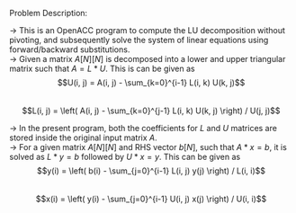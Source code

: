 Problem Description:  

-> This is an OpenACC program to compute the LU decomposition without pivoting, and subsequently solve the system of linear equations using forward/backward substitutions.  
-> Given a matrix $A[N][N]$ is decomposed into a lower and upper triangular matrix such that $A = L * U$. This is can be given as  
$$U(i, j) = A(i, j) - \sum_{k=0}^{i-1} L(i, k) U(k, j)$$  
$$L(i, j) = \left( A(i, j) - \sum_{k=0}^{j-1} L(i, k) U(k, j) \right) / U(j, j)$$  

-> In the present program, both the coefficients for $L$ and $U$ matrices are stored inside the original input matrix $A$.  
-> For a given matrix $A[N][N]$ and RHS vector $b[N]$, such that $A * x = b$, it is solved as $L * y = b$ followed by $U * x = y$. This can be given as  
$$y(i) = \left( b(i) - \sum_{j=0}^{i-1} L(i, j) y(j) \right) / L(i, i)$$  
$$x(i) = \left( y(i) - \sum_{j=0}^{i-1} U(i, j) x(j) \right) / U(i, i)$$
